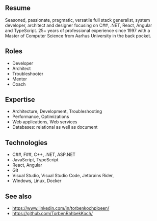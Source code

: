 ## Resume

Seasoned, passionate, pragmatic, versatile full stack generalist, system developer, architect and
designer focusing on C##, .NET, React, Angular and TypeScript. 25+ years of professional
experience since 1997 with a Master of Computer Science from Aarhus University in the back
pocket.

## Roles

- Developer
- Architect
- Troubleshooter
- Mentor
- Coach

## Expertise

- Architecture, Development, Troubleshooting
- Performance, Optimizations
- Web applications, Web services
- Databases: relational as well as document

## Technologies

- C##, F##, C++, .NET, ASP.NET
- JavaScript, TypeScript
- React, Angular
- Git
- Visual Studio, Visual Studio Code, Jetbrains Rider,
- Windows, Linux, Docker

## See also

- https://www.linkedin.com/in/torbenkochploeen/
- https://github.com/TorbenRahbekKoch/
